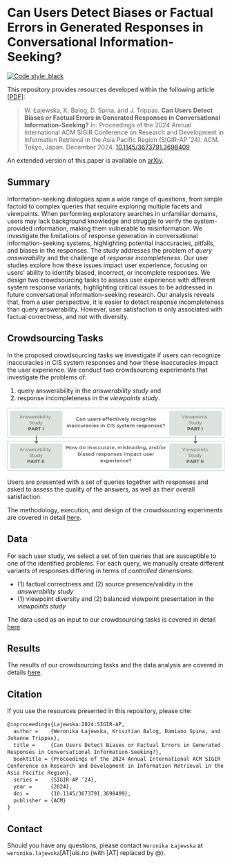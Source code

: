 # Can Users Detect Biases or Factual Errors in Generated Responses in Conversational Information-Seeking?

[![Code style: black](https://img.shields.io/badge/code%20style-black-000000.svg)](https://github.com/psf/black)

This repository provides resources developed within the following article [[PDF](https://arxiv.org/abs/2410.21529)]:

> W. Łajewska, K. Balog, D. Spina, and J. Trippas. **Can Users Detect Biases or Factual Errors in Generated Responses in Conversational Information-Seeking?** In: Proceedings of the 2024 Annual International ACM SIGIR Conference on Research and Development in Information Retrieval in the Asia Pacific Region (SIGIR-AP ’24). ACM. Tokyo, Japan. December 2024. [10.1145/3673791.3698409](https://doi.org/10.1145/3673791.3698409)

An extended version of this paper is available on [arXiv](https://arxiv.org/abs/2410.21529).

## Summary

Information-seeking dialogues span a wide range of questions, from simple factoid to complex queries that require exploring multiple facets and viewpoints. When performing exploratory searches in unfamiliar domains, users may lack background knowledge and struggle to verify the system-provided information, making them vulnerable to misinformation. We investigate the limitations of response generation in conversational information-seeking systems, highlighting potential inaccuracies, pitfalls, and biases in the responses. The study addresses the problem of *query answerability* and the challenge of *response incompleteness*. Our user studies explore how these issues impact user experience, focusing on users' ability to identify biased, incorrect, or incomplete responses. We design two crowdsourcing tasks to assess user experience with different system response variants, highlighting critical issues to be addressed in future conversational information-seeking research. Our analysis reveals that, from a user perspective, it is easier to detect response incompleteness than query answerability. However, user satisfaction is only associated with factual correctness, and not with diversity.

## Crowdsourcing Tasks

In the proposed crowdsourcing tasks we investigate if users can recognize inaccuracies in CIS system responses and how these inaccuracies impact the user experience. We conduct two crowdsourcing experiments that investigate the problems of: 

1. query answerability in the *answerability study* and 
2. response incompleteness in the *viewpoints study*. 

![alt text](research_questions.png)

Users are presented with a set of queries together with responses and asked to assess the quality of the answers, as well as their overall satisfaction.

The methodology, execution, and design of the crowdsourcing experiments are covered in detail [here](crowdsourcing_task_design/README.md).

## Data

For each user study, we select a set of ten queries that are susceptible to one of the identified problems. For each query, we manually create different variants of responses differing in terms of *controlled dimensions*:

- (1) factual correctness and (2) source presence/validity in the *answerability study*
- (1) viewpoint diversity and (2) balanced viewpoint presentation in the *viewpoints study*

The data used as an input to our crowdsourcing tasks is covered in detail [here](data/README.md).

## Results

The results of our crowdsourcing tasks and the data analysis are covered in details [here](results/README.md).

## Citation

If you use the resources presented in this repository, please cite:

```
@inproceedings{Lajewska:2024:SIGIR-AP,
  author =    {Weronika Łajewska, Krisztian Balog, Damiano Spina, and Johanne Trippas},
  title =     {Can Users Detect Biases or Factual Errors in Generated Responses in Conversational Information-Seeking?},
  booktitle = {Proceedings of the 2024 Annual International ACM SIGIR Conference on Research and Development in Information Retrieval in the Asia Pacific Region},
  series =    {SIGIR-AP ’24},
  year =      {2024},
  doi =       {10.1145/3673791.3698409},
  publisher = {ACM}
}
```

## Contact

Should you have any questions, please contact `Weronika Łajewska` at `weronika.lajewska`[AT]uis.no (with [AT] replaced by @).
